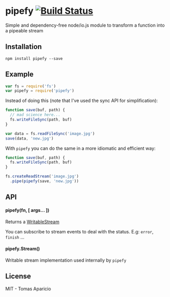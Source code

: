 # pipefy [![Build Status](https://travis-ci.org/h2non/pipefy.svg?branch=master)](https://travis-ci.org/h2non/pipefy)

Simple and dependency-free node/io.js module to transform a function into a pipeable stream

## Installation

```
npm install pipefy --save
```

## Example

```js
var fs = require('fs')
var pipefy = require('pipefy')
```

Instead of doing this (note that I've used the sync API for simplification):
```js
function save(buf, path) {
  // mad science here...
  fs.writeFileSync(path, buf)
}

var data = fs.readFileSync('image.jpg')
save(data, 'new.jpg')
```

With `pipefy` you can do the same in a more idiomatic and efficient way:
```js
function save(buf, path) {
  fs.writeFileSync(path, buf)
}

fs.createReadStream('image.jpg')
  .pipe(pipefy(save, 'new.jpg'))
```

## API

#### pipefy(fn, [ args... ])

Returns a [WritableStream](https://nodejs.org/api/stream.html#stream_class_stream_writable)

You can subscribe to stream events to deal with the status. E.g: `error`, `finish` ...

#### pipefy.Stream()

Writable stream implementation used internally by `pipefy`

## License

MIT - Tomas Aparicio
